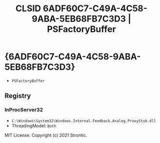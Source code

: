 ﻿---
title: "CLSID 6ADF60C7-C49A-4C58-9ABA-5EB68FB7C3D3 | PSFactoryBuffer"
excerpt: What is COM-Object CLSID 6ADF60C7-C49A-4C58-9ABA-5EB68FB7C3D3?
---

# {6ADF60C7-C49A-4C58-9ABA-5EB68FB7C3D3}

* `PSFactoryBuffer`

## Registry


### InProcServer32

* `C:\Windows\System32\Windows.Internal.Feedback.Analog.ProxyStub.dll`
* ThreadingModel: `Both`

MIT License. Copyright (c) 2021 Strontic.


